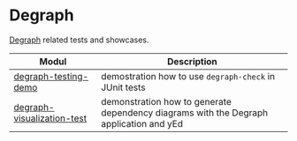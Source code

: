 # Degraph

[Degraph](http://blog.schauderhaft.de/degraph/) related tests and showcases.

|Modul                           |Description                                      |
|--------------------------------|-------------------------------------------------|
|[degraph-testing-demo](degraph-testing-demo)              |demostration how to use `degraph-check` in JUnit tests
|[degraph-visualization-test](degraph-visualization-test ) |demonstration how to generate dependency diagrams with the Degraph application and yEd|
